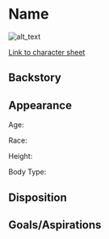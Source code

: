 # Name

![alt_text]()

[Link to character sheet]()

## Backstory

## Appearance

Age:

Race:

Height:

Body Type:

## Disposition

## Goals/Aspirations
